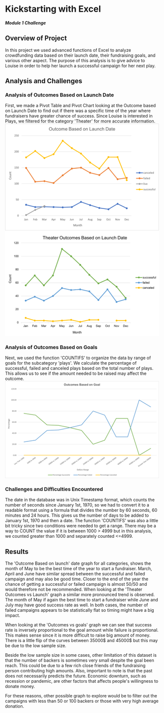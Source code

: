 # Kickstarting with Excel
##### Module 1 Challenge 

## Overview of Project
In this project we used advanced functions of Excel to analyze crowdfunding data based on their launch date, their fundraising goals, and various other aspect.
The purpose of this analysis is to give advice to Louise in order to help her launch a successful campaign for her next play.

## Analysis and Challenges
### Analysis of Outcomes Based on Launch Date
First, we made a Pivot Table and Pivot Chart looking at the Outcome based on Launch Date to find out if there was a specific time of the year where fundraisers have greater chance of success. Since Louise is interested in Plays, we filtered for the category 'Theater' for more accurate information. 
![Outcome Based on Launch Date](Resources/Outcome_Based_on_Launch_Date.png)
![Theater_Outcomes_vs_Launch](Resources/Theater_Outcomes_vs_Launch.png)

### Analysis of Outcomes Based on Goals
Next, we used the function 'COUNTIFS' to organize the data by range of goals for the subcategory 'plays'. We calculate the percentage of successful, failed and canceled plays based on the total number of plays. This allows us to see if the amount needed to be raised may affect the outcome.
![Outcomes_vs_goals](Resources/Outcomes_vs_goals.png)

### Challenges and Difficulties Encountered
The date in the database was in Unix Timestamp format, which counts the number of seconds since January 1st, 1970, so we had to convert it to a readable format using a formula that divides the number by 60 seconds, 60 minutes and 24 hours. This gives us the number of days to be added to January 1st, 1970 and then a date. The function 'COUNTIFS' was also a little bit tricky since two conditions were needed to get a range. There may be a way to COUNT the value if it is between 1000 > 4999 but in this analysis, we counted greater than 1000 and separately counted <=4999.

## Results
The 'Outcome Based on launch' date graph for all categories, shows the month of May to be the best time of the year to start a fundraiser. March, April and June have similar spread between the successful and failed campaign and may also be good time. Closer to the end of the year the chance of getting a successful or failed campaign is almost 50/50 and would therefore not be recommended. When looking at the 'Theater Outcomes vs Launch' graph a similar more pronounced trend is observed. The month of May if again the best time to start a fundraiser while June and July may have good success rate as well. In both cases, the number of failed campaigns appears to be statistically flat so timing might have a big impact. 

When looking at the 'Outcomes vs goals' graph we can see that success rate is inversely proportional to the goal amount while failure is proportional. This makes sense since it is more difficult to raise big amount of money. There is a little flip of the curves between 35000$ and 45000$ but this may be due to the low sample size.

Beside the low sample size in some cases, other limitation of this dataset is that the number of backers is sometimes very small despite the goal been reach. This could be due to a few rich close friends of the fundraising person contributing high amounts. Also, important to note is that the past does not necessarily predicts the future. Economic downturn, such as recession or pandemic, are other factors that affects people's willingness to donate money.

For these reasons, other possible graph to explore would be to filter out the campaigns with less than 50 or 100 backers or those with very high average donation.

